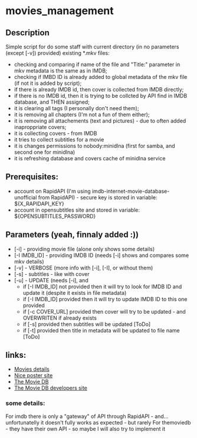 # movies_management
## Description
Simple script for do some staff with current directory (in no parameters (except [-v]) provided) existing *.mkv files:
- checking and comparing if name of the file and "Title:" parameter in mkv metadata is the same as in IMDB;
- checking if IMBD ID is already added to global metadata of the mkv file (if not it is added by script);
- if there is already IMDB id, then cover is collected from IMDB directly;
- if there is no IMDB id, then it is trying to be collcted by API find in IMDB database, and THEN assigned;
- it is clearing all tags (I personally don't need them);
- it is removing all chapters (I'm not a fun of them either);
- it is removing all attachements (text and pictures) - due to often added inaproppriate covers;
- it is collecting covers - from IMDB
- it tries to collect subtitles for a movie
- it is changes permissions to nobody:minidlna (first for samba, and second one for minidlna)
- it is refreshing database and covers cache of minidlna service

## Prerequisites:
- account on RapidAPI (I'm using imdb-internet-movie-database-unofficial from RapidAPI) - secure key is stored in variable: ${X_RAPIDAPI_KEY}
- account in opensubtitles site and stored in variable: ${OPENSUBTITLES_PASSWORD}

## Parameters (yeah, finnaly added :))
- [-i] - providing movie file (alone only shows some details)
- [-I IMDB_ID] - providing IMDB ID (needs [-i] shows and compares some mkv details)
- [-v] - VERBOSE (more info with [-i], [-I], or without them)
- [-s] - subtitles - like with cover
- [-u] - UPDATE (needs [-i], and
  - if [-I IMDB_ID] not provided then it will try to look for IMDB ID and update it (despite it exists in file metadata)
  - if [-I IMDB_ID] provided then it will try to update IMDB ID to this one provided
  - if [-c COVER_URL] provided then cover will try to be updated - and OVERWRITEN if already exists
  - if [-s] provided then subtitles will be updated [ToDo]
  - if [-t] provided then title in metadata will be updated to file name [ToDo]

## links:
- [Movies details](https://www.imdb.com)
- [Nice poster site](https://www.joblo.com/movie-posters)
- [The Movie DB](themoviedb.org)
- [The Movie DB developers site](https://developers.themoviedb.org/4)

### some details:
For imdb there is only a "gateway" of API through RapidAPI - and... unfortunatelly it doesn't fully works as expected - but rarely
For themoviedb - they have their own API - so maybe I will also try to implement it
